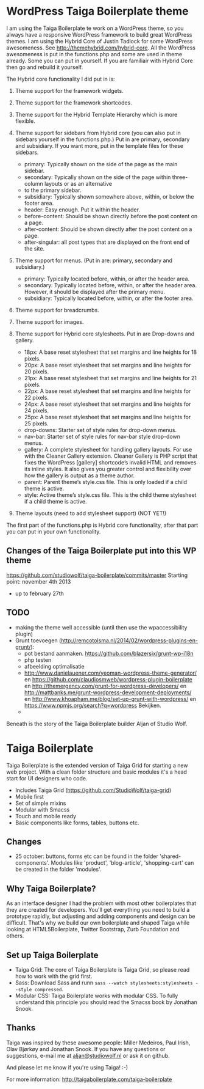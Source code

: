 WordPress Taiga Boilerplate theme
=================================

I am using the Taiga Boilerplate te work on a WordPress theme, so you always have a responsive WordPress framework to build great WordPress themes. 
I am using the Hybrid Core of Justin Tadlock for some WordPress awesomeness. See http://themehybrid.com/hybrid-core.
All the WordPress awesomeness is put in the functions.php and some are used in theme already. Some you can put in yourself. If you are familiair with Hybrid Core then go and rebuild it yourself. 

The Hybrid core functionality I did put in is:
1. Theme support for the framework widgets.

2. Theme support for the framework shortcodes.

3. Theme support for the Hybrid Template Hierarchy which is more flexible.

4. Theme support for sidebars from Hybrid core (you can also put in sidebars yourself in the functions.php.) 	Put in are primary, secondary and subsidiary. If you want more, put in the template files for these 		sidebars. 
	*	primary: Typically shown on the side of the page as the main sidebar.
	*	secondary: Typically shown on the side of the page within three-column layouts or as an alternative 
	*	to the primary sidebar.
	*	subsidiary: Typically shown somewhere above, within, or below the footer area.
	*	header: Easy enough. Put it within the header.
	*	before-content: Should be shown directly before the post content on a page.
	*	after-content: Should be shown directly after the post content on a page.
	*	after-singular: all post types that are displayed on the front end of the site.

5. Theme support for menus. (Put in are: primary, secondary and subsidiary.)
	*	primary:    Typically located before, within, or after the header area.
	*	secondary:    Typically located before, within, or after the header area. However, it should be
	 					displayed after the primary menu.
	*	subsidiary:    Typically located before, within, or after the footer area. 	
5. Theme support for breadcrumbs.
6. Theme support for images.
7. Theme support for Hybrid core stylesheets. Put in are Drop-downs and gallery.
	*	18px:    A base reset stylesheet that set margins and line heights for 18 pixels.
	*	20px:    A base reset stylesheet that set margins and line heights for 20 pixels.
	*	21px:    A base reset stylesheet that set margins and line heights for 21 pixels.
	*	22px:    A base reset stylesheet that set margins and line heights for 22 pixels.
	*	24px:    A base reset stylesheet that set margins and line heights for 24 pixels.
	*	25px:    A base reset stylesheet that set margins and line heights for 25 pixels.
	*	drop-downs:    Starter set of style rules for drop-down menus.
	*	nav-bar:    Starter set of style rules for nav-bar style drop-down menus.
	*	gallery:    A complete stylesheet for handling gallery layouts. For use with the Cleaner Gallery 					extension. Cleaner Gallery is PHP script that fixes the WordPress [gallery] 							shortcode’s invalid HTML and removes its inline styles. It also gives you greater 						control and flexibility over how the gallery is output as a theme author.
	*	parent:    Parent theme’s style.css file. This is only loaded if a child theme is active.
	*	style:    Active theme’s style.css file. This is the child theme stylesheet if a child theme is 					active. 
8. Theme layouts (need to add stylesheet support) (NOT YET!) 

The first part of the functions.php is Hybrid core functionality, after that part you can put in your own functionality.

Changes of the Taiga Boilerplate put into this WP theme
--------------------
https://github.com/studiowolf/taiga-boilerplate/commits/master
Starting point: november 4th 2013
* up to february 27th

TODO
--------------------
* making the theme well accessible (until then use the wpaccessibility plugin)
* Grunt toevoegen (http://remcotolsma.nl/2014/02/wordpress-plugins-en-grunt/):
	- pot bestand aanmaken. https://github.com/blazersix/grunt-wp-i18n
	- php testen
	- afbeelding optimalisatie
	- http://www.danielauener.com/yeoman-wordpress-theme-generator/ en https://github.com/claudiosmweb/wordpress-plugin-boilerplate en http://themergency.com/grunt-for-wordpress-developers/ en http://mattbanks.me/grunt-wordpress-development-deployments/ en http://www.khoapham.me/blog/set-up-grunt-with-wordpress/ en https://www.npmjs.org/search?q=wordpress Bekijken.
	-

Beneath is the story of the Taiga Boilerplate builder Aljan of Studio Wolf.

Taiga Boilerplate
====================

Taiga Boilerplate is the extended version of Taiga Grid for starting a new web project. With a clean folder structure and basic modules it's a head start for UI designers who code.

* Includes Taiga Grid (https://github.com/StudioWolf/taiga-grid)
* Mobile first
* Set of simple mixins
* Modular with Smacss
* Touch and mobile ready
* Basic components like forms, tables, buttons etc.

Changes
---------------------

* 25 october: buttons, forms etc can be found in the folder 'shared-components'. Modules like 'product', 'blog-article', 'shopping-cart' can be created in the folder 'modules'.


Why Taiga Boilerplate?
---------------------

As an interface designer I had the problem with most other boilerplates that they are created for developers. You'll get everything you need to build a prototype rapidly, but adjusting and adding components and design can be difficult. That's why we build our own boilerplate and shaped Taiga while looking at HTML5Boilerplate, Twitter Bootstrap, Zurb Foundation and others.

Set up Taiga Boilerplate
---------------------

* Taiga Grid: The core of Taiga Boilerplate is Taiga Grid, so please read how to work with the grid first.
* Sass: Download Sass and runn `sass --watch stylesheets:stylesheets --style compressed`.
* Modular CSS: Taiga Boilerplate works with modular CSS. To fully understand this principle you should read the Smacss book by Jonathan Snook.

Thanks
---------------------

Taiga was inspired by these awesome people: Miller Medeiros, Paul Irish, Olav Bjørkøy and Jonathan Snook.
If you have any questions or suggestions, e-mail me at aljan@studiowolf.nl or ask it on github.

And please let me know if you're using Taiga! :-)

For more information: http://taigaboilerplate.com/taiga-boilerplate